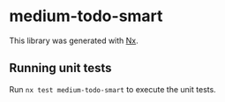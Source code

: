 # medium-todo-smart

This library was generated with [Nx](https://nx.dev).

## Running unit tests

Run `nx test medium-todo-smart` to execute the unit tests.
